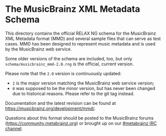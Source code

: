 The MusicBrainz XML Metadata Schema
===================================

This directory contains the official RELAX NG schema for the
MusicBrainz XML Metadata format (MMD) and several sample files
that can serve as test cases. MMD has been designed to represent
music metadata and is used by the MusicBrainz web service.

Some older versions of the schema are included, too, but only
`schema/musicbrainz_mmd-2.0.rng` is the official, current version.

Please note that the `2.0` version is continuously updated:
- `2` is the major version matching the MusicBrainz web service version;
- `0` was supposed to be the minor version, but has never been changed
  due to historical reasons. Please refer to the git tag instead.

Documentation and the latest revision can be found at
<https://musicbrainz.org/development/mmd/>.

Questions about this format should be posted to the MusicBrainz
forums (<https://community.metabrainz.org>) or brought up on our
[#metabrainz IRC channel](https://musicbrainz.org/doc/Communication/IRC).
